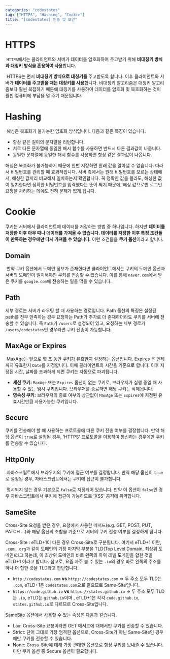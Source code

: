 ```yaml
---
categories: "codestates"
tag: ["HTTPS", "Hashing", "Cookie"]
title: "[codestates] 인증 및 보안"
---
```


# HTTPS

​	`HTTPS`에서는 클라이언트와 서버가 데이터를 암호화하여 주고받기 위해 **비대칭키 방식과 대칭키 방식을 혼용하여 사용**합니다.

​	HTTPS는 먼저 **비대칭키 방식으로 대칭키를** 주고받도록 합니다. 이후 클라이언트와 서버가 **데이터를 주고받을 때는 대칭키를 사용**합니다. 비대칭키 알고리즘은 대칭키 알고리즘보다 훨씬 복잡하기 때문에 대칭키를 사용하여 데이터를 암호화 및 복호화하는 것이 훨씬 컴퓨터에 부담을 덜 주기 때문입니다.

# Hashing

​	해싱은 복호화가 불가능한 암호화 방식입니다. 다음과 같은 특징이 있습니다.

- 항상 같은 길이의 문자열을 리턴합니다.
- 서로 다른 문자열에 동일한 해시 함수를 사용하면 반드시 다른 결과값이 나옵니다.
- 동일한 문자열에 동일한 해시 함수를 사용하면 항상 같은 결과값이 나옵니다.

해싱은 복호화가 불가능하기 때문에 한번 저장하면 원래 값을 알아낼 수 없습니다. 따라서 비밀번호를 관리할 때 효과적입니다. 서버 측에서는 원래 비밀번호를 모르는 상태에서, 해싱한 값끼리 비교해서 일치하는지 확인합니다. 꼭 정확한 값을 몰라도, 해싱한 값이 일치한다면 정확한 비밀번호를 입력했다는 뜻이 되기 때문에, 해싱 값으로만 로그인 요청을 처리하는 데에도 전혀 문제가 없게 됩니다.

# Cookie

쿠키는 서버에서 클라이언트에 데이터를 저장하는 방법 중 하나입니다. 하지만 **데이터를 저장한 이후 아무 때나 데이터를 가져올 수 없습니다. 데이터를 저장한 이후 특정 조건들이 만족하는 경우에만 다시 가져올 수 있습니다.** 이런 조건들을 **쿠키 옵션**이라고 합니다.

## Domain

​	만약 쿠키 옵션에서 도메인 정보가 존재한다면 클라이언트에서는 쿠키의 도메인 옵션과 서버의 도메인이 일치해야만 쿠키를 전송할 수 있습니다. 이를 통해 `naver.com`에서 받은 쿠키를 `google.com`에 전송하는 일을 막을 수 있습니다.

## Path

세부 경로는 서버가 라우팅 할 때 사용하는 경로입니다. Path 옵션의 특징은 설정된 path를 전부 만족하는 경우 요청하는 Path가 추가로 더 존재하더라도 쿠키를 서버에 전송할 수 있습니다. 즉 `Path`가 `/users`로 설정되어 있고, 요청하는 세부 경로가 `/users/codestates`인 경우라면 쿠키 전송이 가능합니다.

## MaxAge or Expires

​	MaxAge는 앞으로 몇 초 동안 쿠키가 유효한지 설정하는 옵션입니다. Expires 은 언제까지 유효한지 `Date`를 지정합니다. 이때 클라이언트의 시간을 기준으로 합니다. 이후 지정된 시간, 날짜를 초과하게 되면 쿠키는 자동으로 파괴됩니다.

- **세션 쿠키:** `MaxAge` 또는 `Expires` 옵션이 없는 쿠키로, 브라우저가 실행 중일 때 사용할 수 있는 임시 쿠키입니다. 브라우저를 종료하면 해당 쿠키는 삭제됩니다.
- **영속성 쿠키:** 브라우저의 종료 여부와 상관없이 `MaxAge` 또는 `Expires`에 지정된 유효시간만큼 사용가능한 쿠키입니다.

## Secure

쿠키를 전송해야 할 때 사용하는 프로토콜에 따른 쿠키 전송 여부를 결정합니다. 만약 해당 옵션이 `true`로 설정된 경우, 'HTTPS' 프로토콜을 이용하여 통신하는 경우에만 쿠키를 전송할 수 있습니다.

## HttpOnly

​	자바스크립트에서 브라우저의 쿠키에 접근 여부를 결정합니다. 만약 해당 옵션이 `true`로 설정된 경우, 자바스크립트에서는 쿠키에 접근이 불가합니다.

​	명시되지 않는 경우 기본으로 `false`로 지정되어 있습니다. 만약 이 옵션이 `false`인 경우 자바스크립트에서 쿠키에 접근이 가능하므로 'XSS' 공격에 취약합니다.

## SameSite

Cross-Site 요청을 받은 경우, 요청에서 사용한 메서드(e.g. GET, POST, PUT, PATCH …)와 해당 옵션의 조합을 기준으로 서버의 쿠키 전송 여부를 결정하게 됩니다. 

Cross-Site : eTLD+1이 다른 경우 Cross-Site로 구분됩니다. 여기서 eTLD+1 이란, `.com`, `.org`과 같이 도메인의 가장 마지막 부분을 TLD(Top Level Domain, 최상위 도메인)라고 하는데, 이 최상위 도메인의 바로 왼쪽의 하위 레벨 도메인을 합한 것을 eTLD+1 이라고 합니다. 참고로, 요즘 자주 볼 수 있는 `.io`의 경우 바로 왼쪽의 주소를 하나 더 합한 것을 TLD라고 판단합니다.

- `http://codestates.com` **vs** `https://codestates.com` ⇒ 두 주소 모두 TLD는 `.com`, eTLD+1은 `codestates.com`으로 같으므로 Same-Site입니다.
- `https://code.github.io` **vs** `https://states.github.io` ⇒ 두 주소 모두 TLD는 `.io`, eTLD는 `github.io`이며 , eTLD+1은 각각 `code.github.io`, `states.github.io`로 다르므로 Cross-Site입니다.

SameSite 옵션에서 사용할 수 있는 속성은 다음과 같습니다.

- Lax: Cross-Site 요청이라면 GET 메서드에 대해서만 쿠키를 전송할 수 있습니다.
- Strict: 단어 그대로 가장 엄격한 옵션으로, Cross-Site가 아닌 Same-Site인 경우에만 쿠키를 전송할 수 있습니다.
- None: Cross-Site에 대해 가장 관대한 옵션으로 항상 쿠키를 보내줄 수 있습니다. 다만 쿠키 옵션 중 Secure 옵션이 필요합니다.